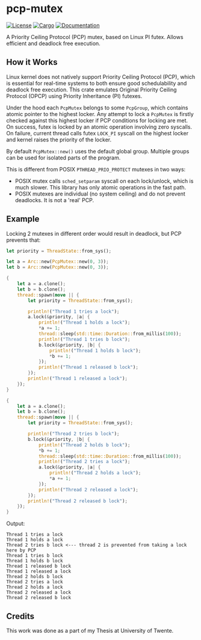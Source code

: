 # pcp-mutex

[![License](https://img.shields.io/badge/license-MIT%2FApache--2.0-blue.svg)](https://github.com/chemicstry/pcp-mutex)
[![Cargo](https://img.shields.io/crates/v/pcp-mutex.svg)](https://crates.io/crates/pcp-mutex)
[![Documentation](https://docs.rs/pcp-mutex/badge.svg)](https://docs.rs/pcp-mutex)

A Priority Ceiling Protocol (PCP) mutex, based on Linux PI futex. Allows efficient and deadlock free execution.

## How it Works

Linux kernel does not natively support Priority Ceiling Protocol (PCP), which is essential for real-time systems to both ensure good schedulability and deadlock free execution. This crate emulates Original Priority Ceiling Protocol (OPCP) using Priority Inheritance (PI) futexes.

Under the hood each `PcpMutex` belongs to some `PcpGroup`, which contains atomic pointer to the highest locker. Any attempt to lock a `PcpMutex` is firstly checked against this highest locker if PCP conditions for locking are met. On success, futex is locked by an atomic operation involving zero syscalls. On failure, current thread calls futex `LOCK_PI` syscall on the highest locker and kernel raises the priority of the locker.

By default `PcpMutex::new()` uses the default global group. Multiple groups can be used for isolated parts of the program.

This is different from POSIX `PTHREAD_PRIO_PROTECT` mutexes in two ways:
- POSIX mutex calls `sched_setparam` syscall on each lock/unlock, which is much slower. This library has only atomic operations in the fast path.
- POSIX mutexes are individual (no system ceiling) and do not prevent deadlocks. It is not a 'real' PCP.

## Example

Locking 2 mutexes in different order would result in deadlock, but PCP prevents that:

```rust
let priority = ThreadState::from_sys();

let a = Arc::new(PcpMutex::new(0, 3));
let b = Arc::new(PcpMutex::new(0, 3));

{
    let a = a.clone();
    let b = b.clone();
    thread::spawn(move || {
        let priority = ThreadState::from_sys();

        println!("Thread 1 tries a lock");
        a.lock(&priority, |a| {
            println!("Thread 1 holds a lock");
            *a += 1;
            thread::sleep(std::time::Duration::from_millis(100));
            println!("Thread 1 tries b lock");
            b.lock(&priority, |b| {
                println!("Thread 1 holds b lock");
                *b += 1;
            });
            println!("Thread 1 released b lock");
        });
        println!("Thread 1 released a lock");
    });
}

{
    let a = a.clone();
    let b = b.clone();
    thread::spawn(move || {
        let priority = ThreadState::from_sys();

        println!("Thread 2 tries b lock");
        b.lock(&priority, |b| {
            println!("Thread 2 holds b lock");
            *b += 1;
            thread::sleep(std::time::Duration::from_millis(100));
            println!("Thread 2 tries a lock");
            a.lock(&priority, |a| {
                println!("Thread 2 holds a lock");
                *a += 1;
            });
            println!("Thread 2 released a lock");
        });
        println!("Thread 2 released b lock");
    });
}
```

Output:
```
Thread 1 tries a lock
Thread 1 holds a lock
Thread 2 tries b lock <--- thread 2 is prevented from taking a lock here by PCP
Thread 1 tries b lock
Thread 1 holds b lock
Thread 1 released b lock
Thread 1 released a lock
Thread 2 holds b lock
Thread 2 tries a lock
Thread 2 holds a lock
Thread 2 released a lock
Thread 2 released b lock
```

## Credits

This work was done as a part of my Thesis at University of Twente.
